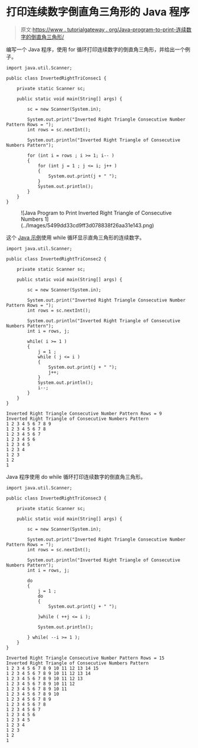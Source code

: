 # 打印连续数字倒直角三角形的 Java 程序

> 原文:[https://www . tutorialgateway . org/Java-program-to-print-连续数字的倒直角三角形/](https://www.tutorialgateway.org/java-program-to-print-inverted-right-triangle-of-consecutive-numbers/)

编写一个 Java 程序，使用 for 循环打印连续数字的倒直角三角形，并给出一个例子。

```
import java.util.Scanner;

public class InvertedRightTriConsec1 {

	private static Scanner sc;

	public static void main(String[] args) {

		sc = new Scanner(System.in);	

		System.out.print("Inverted Right Triangle Consecutive Number Pattern Rows = ");
		int rows = sc.nextInt();

		System.out.println("Inverted Right Triangle of Consecutive Numbers Pattern");

		for (int i = rows ; i >= 1; i-- ) 
		{
			for (int j = 1 ; j <= i; j++ ) 	
			{
				System.out.print(j + " ");
			}
			System.out.println();
		}
	}
}
```

<figure class="wp-block-image size-large">![Java Program to Print Inverted Right Triangle of Consecutive Numbers 1](../Images/5499dd33cd9ff3d078838f26aa31e143.png)</figure>

这个 [Java 示例](https://www.tutorialgateway.org/learn-java-programs/)使用 while 循环显示直角三角形的连续数字。

```
import java.util.Scanner;

public class InvertedRightTriConsec2 {

	private static Scanner sc;

	public static void main(String[] args) {

		sc = new Scanner(System.in);	

		System.out.print("Inverted Right Triangle Consecutive Number Pattern Rows = ");
		int rows = sc.nextInt();

		System.out.println("Inverted Right Triangle of Consecutive Numbers Pattern");
		int i = rows, j;

		while( i >= 1 ) 
		{
			j = 1 ;
			while ( j <= i ) 	
			{
				System.out.print(j + " ");
				j++;
			}
			System.out.println();
			i--;
		}
	}
}
```

```
Inverted Right Triangle Consecutive Number Pattern Rows = 9
Inverted Right Triangle of Consecutive Numbers Pattern
1 2 3 4 5 6 7 8 9 
1 2 3 4 5 6 7 8 
1 2 3 4 5 6 7 
1 2 3 4 5 6 
1 2 3 4 5 
1 2 3 4 
1 2 3 
1 2 
1 
```

Java 程序使用 do while 循环打印连续数字的倒直角三角形。

```
import java.util.Scanner;

public class InvertedRightTriConsec3 {

	private static Scanner sc;

	public static void main(String[] args) {

		sc = new Scanner(System.in);	

		System.out.print("Inverted Right Triangle Consecutive Number Pattern Rows = ");
		int rows = sc.nextInt();

		System.out.println("Inverted Right Triangle of Consecutive Numbers Pattern");
		int i = rows, j;

		do
		{
			j = 1 ;
			do 	
			{
				System.out.print(j + " ");

			}while ( ++j <= i );

			System.out.println();

		} while( --i >= 1 );
	}
}
```

```
Inverted Right Triangle Consecutive Number Pattern Rows = 15
Inverted Right Triangle of Consecutive Numbers Pattern
1 2 3 4 5 6 7 8 9 10 11 12 13 14 15 
1 2 3 4 5 6 7 8 9 10 11 12 13 14 
1 2 3 4 5 6 7 8 9 10 11 12 13 
1 2 3 4 5 6 7 8 9 10 11 12 
1 2 3 4 5 6 7 8 9 10 11 
1 2 3 4 5 6 7 8 9 10 
1 2 3 4 5 6 7 8 9 
1 2 3 4 5 6 7 8 
1 2 3 4 5 6 7 
1 2 3 4 5 6 
1 2 3 4 5 
1 2 3 4 
1 2 3 
1 2 
1 
```